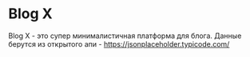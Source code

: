 # Blog X

Blog X - это супер минималистичная платформа для блога. Данные берутся из открытого апи - https://jsonplaceholder.typicode.com/
